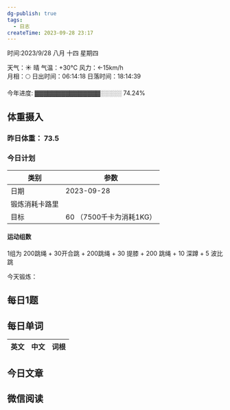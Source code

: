 ```yaml
---
dg-publish: true
tags:
  - 日志
createTime: 2023-09-28 23:17
---
```



时间:2023/9/28 八月 十四 星期四

天气：☀️   晴 气温：+30°C 风力：←15km/h  
月相：🌕 日出时间：06:14:18 日落时间：18:14:39

今年进度: ▓▓▓▓▓▓▓▓▓▓▓▓▓▓▓░░░░░ 74.24%

## 体重摄入

### 昨日体重： 73.5
### 今日计划

| 类别           | 参数                    |
| -------------- | ----------------------- |
| 日期           | 2023-09-28               |
| 锻炼消耗卡路里 | |
| 目标           | 60      （7500千卡为消耗1KG）                |


#### 运动组数

1组为 200跳绳 + 30开合跳 + 200跳绳 + 30 提膝 + 200 跳绳 + 10 深蹲 + 5 波比跳

今天锻炼：





## 每日1题


## 每日单词

| 英文       | 中文       |词根|
| ---------- | ---------- | ---|


## 今日文章
 

## 微信阅读

<!-- start of weread -->

<!-- end of weread -->
